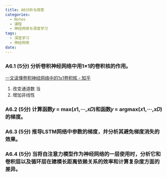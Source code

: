 ```yaml
---
title: A6分析与简答
categories:
  - Notes
  - 课程
  - 神经网络与深度学习
tags:
  - 深度学习
  - 神经网络
date:
---
```

### A6.1 (5分) 分析卷积神经网络中用1×1的卷积核的作用。
[一文读懂卷积神经网络中的1x1卷积核 - 知乎](https://zhuanlan.zhihu.com/p/40050371)

1. 改变通道数
	当
2. 增加非线性 

### A6.2 (5分) 计算函数𝑦 = max(𝑥1,⋯,𝑥𝐷)和函数𝑦 = argmax(𝑥1,⋯,𝑥𝐷)的梯度。


### A6.3 (5分) 推导LSTM网络中参数的梯度，并分析其避免梯度消失的效果。


### A6.4 (5分) 当将自注意力模型作为神经网络的一层使用时，分析它和卷积层以及循环层在建模长距离依赖关系的效率和计算复杂度方面的差异。
